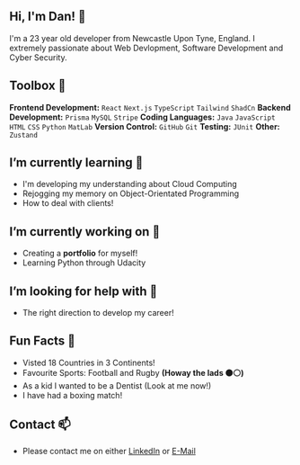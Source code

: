 ## **Hi, I'm Dan! 👋**

I'm a 23 year old developer from Newcastle Upon Tyne, England. I extremely passionate about Web Devlopment, Software Development and Cyber Security.

## Toolbox 🥊
**Frontend Development:** `React` `Next.js` `TypeScript` `Tailwind` `ShadCn`
**Backend Development:** `Prisma` `MySQL` `Stripe`
**Coding Languages:** `Java` `JavaScript` `HTML` `CSS` `Python` `MatLab`
**Version Control:** `GitHub` `Git`
**Testing:** `JUnit`
**Other:** `Zustand`

## **I’m currently learning 🌻**

- I'm developing my understanding about Cloud Computing
- Rejogging my memory on Object-Orientated Programming
- How to deal with clients!

## **I’m currently working on 🔭**

- Creating a **portfolio** for myself!
- Learning Python through Udacity

## **I’m looking for help with 🤔**

- The right direction to develop my career!

## **Fun Facts 🥑**

- Visted 18 Countries in 3 Continents!
- Favourite Sports: Football and Rugby **(Howay the lads ⚫⚪)**
- As a kid I wanted to be a Dentist (Look at me now!)
- I have had a boxing match!

## **Contact 📫**

- Please contact me on either [LinkedIn](https://www.linkedin.com/in/daniel-jones-a4a85b23a/) or [E-Mail](mailto:dan_jones1107@hotmail.com?subject=[GitHub]%20Enquiry%20From%20GitHub)


